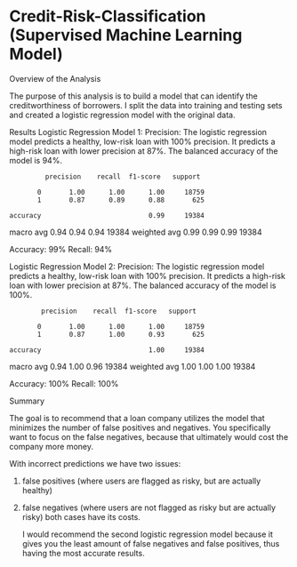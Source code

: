 # Credit-Risk-Classification (Supervised Machine Learning Model)

Overview of the Analysis

The purpose of this analysis is to build a model that can identify the creditworthiness of borrowers.
I split the data into training and testing sets and created a logistic regression model with the original data.



Results
Logistic Regression Model 1:
Precision: The logistic regression model predicts a healthy, low-risk loan with 100% precision. It predicts a high-risk loan with lower precision at 87%. The balanced accuracy of the model is 94%.

             precision    recall  f1-score   support

           0       1.00      1.00      1.00     18759
           1       0.87      0.89      0.88       625

    accuracy                           0.99     19384
   macro avg       0.94      0.94      0.94     19384
weighted avg       0.99      0.99      0.99     19384

Accuracy: 99%
Recall: 94% 


Logistic Regression Model 2:
Precision: The logistic regression model predicts a healthy, low-risk loan with 100% precision. It predicts a high-risk loan with lower precision at 87%. The balanced accuracy of the model is 100%.

            precision    recall  f1-score   support

           0       1.00      1.00      1.00     18759
           1       0.87      1.00      0.93       625

    accuracy                           1.00     19384
   macro avg       0.94      1.00      0.96     19384
weighted avg       1.00      1.00      1.00     19384

Accuracy: 100%
Recall: 100%


Summary

The goal is to recommend that a loan company utilizes the model that minimizes the number of false positives and negatives. You specifically want to focus on the false negatives, because that ultimately would cost the company more money. 

With incorrect predictions we have two issues: 
1. false positives (where users are flagged as risky, but are actually healthy)
2. false negatives (where users are not flagged as risky but are actually risky)
   both cases have its costs.
   
   I would recommend the second logistic regression model because it gives you the least amount of false negatives and false positives, thus having the most accurate results.
